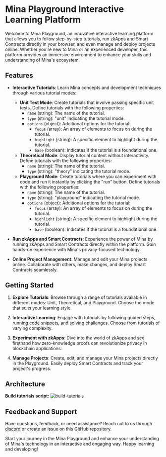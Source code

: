 # Mina Playground Interactive Learning Platform

Welcome to Mina Playground, an innovative interactive learning platform that allows you to follow step-by-step tutorials, run zkApps and Smart Contracts directly in your browser, and even manage and deploy projects online. Whether you're new to Mina or an experienced developer, this platform provides an immersive environment to enhance your skills and understanding of Mina's ecosystem.

## Features

- **Interactive Tutorials**: Learn Mina concepts and development techniques through various tutorial modes:
  - **Unit Test Mode**: Create tutorials that involve passing specific unit tests. Define tutorials with the following properties:
    - `name` (string): The name of the tutorial.
    - `type` (string): "unit" indicating the tutorial mode.
    - `options` (object): Additional options for the tutorial:
      - `focus` (array): An array of elements to focus on during the tutorial.
      - `highlight` (string): A specific element to highlight during the tutorial.
      - `base` (boolean): Indicates if the tutorial is a foundational one.
  - **Theoretical Mode**: Display tutorial content without interactivity. Define tutorials with the following properties:
    - `name` (string): The name of the tutorial.
    - `type` (string): "theory" indicating the tutorial mode.
  - **Playground Mode**: Create tutorials where you can experiment with code and run it instantly by clicking the "run" button. Define tutorials with the following properties:
    - `name` (string): The name of the tutorial.
    - `type` (string): "playground" indicating the tutorial mode.
    - `options` (object): Additional options for the tutorial:
      - `focus` (array): An array of elements to focus on during the tutorial.
      - `highlight` (string): A specific element to highlight during the tutorial.
      - `base` (boolean): Indicates if the tutorial is a foundational one.

- **Run zkApps and Smart Contracts**: Experience the power of Mina by running zkApps and Smart Contracts directly within the platform. Gain hands-on experience with Mina's privacy-focused technology.

- **Online Project Management**: Manage and edit your Mina projects online. Collaborate with others, make changes, and deploy Smart Contracts seamlessly.

## Getting Started

1. **Explore Tutorials**: Browse through a range of tutorials available in different modes: Unit, Theoretical, and Playground. Choose the mode that suits your learning style.

2. **Interactive Learning**: Engage with tutorials by following guided steps, running code snippets, and solving challenges. Choose from tutorials of varying complexity.

3. **Experiment with zkApps**: Dive into the world of zkApps and see firsthand how zero-knowledge proofs can revolutionize privacy in blockchain applications.

4. **Manage Projects**: Create, edit, and manage your Mina projects directly in the Playground. Easily deploy Smart Contracts and track your project's progress.

## Architecture

**Build tutorials script:**
![build-tutorials](https://github.com/devarend/mina-playground/assets/116919663/5e259db9-0ca5-4ff1-8649-abdde89f9b9e)


## Feedback and Support

Have questions, feedback, or need assistance? Reach out to us through [discord](https://discord.gg/PmFq7jYPVP) or create an issue on this GitHub repository.

Start your journey in the Mina Playground and enhance your understanding of Mina's technology in an interactive and engaging way. Happy learning and developing!
